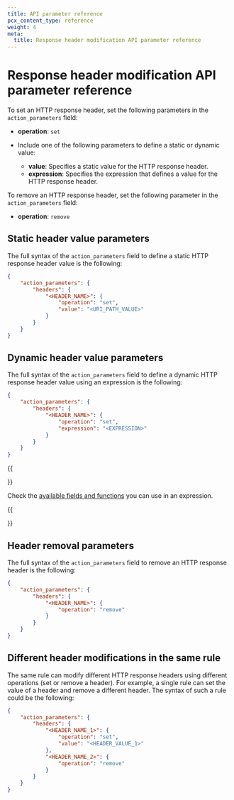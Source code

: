 ```yaml
---
title: API parameter reference
pcx_content_type: reference
weight: 4
meta:
  title: Response header modification API parameter reference
---
```


# Response header modification API parameter reference

To set an HTTP response header, set the following parameters in the `action_parameters` field:

- **operation**: `set`
- Include one of the following parameters to define a static or dynamic value:

  - **value**: Specifies a static value for the HTTP response header.
  - **expression**: Specifies the expression that defines a value for the HTTP response header.

To remove an HTTP response header, set the following parameter in the `action_parameters` field:

- **operation**: `remove`

## Static header value parameters

The full syntax of the `action_parameters` field to define a static HTTP response header value is the following:

```json
{
	"action_parameters": {
		"headers": {
			"<HEADER_NAME>": {
				"operation": "set",
				"value": "<URI_PATH_VALUE>"
			}
		}
	}
}
```

## Dynamic header value parameters

The full syntax of the `action_parameters` field to define a dynamic HTTP response header value using an expression is the following:

```json
{
	"action_parameters": {
		"headers": {
			"<HEADER_NAME>": {
				"operation": "set",
				"expression": "<EXPRESSION>"
			}
		}
	}
}
```

{{<Aside type="note">}}

Check the [available fields and functions](/rules/transform/request-header-modification/reference/fields-functions/) you can use in an expression.

{{</Aside>}}

## Header removal parameters

The full syntax of the `action_parameters` field to remove an HTTP response header is the following:

```json
{
	"action_parameters": {
		"headers": {
			"<HEADER_NAME>": {
				"operation": "remove"
			}
		}
	}
}
```

## Different header modifications in the same rule

The same rule can modify different HTTP response headers using different operations (set or remove a header). For example, a single rule can set the value of a header and remove a different header. The syntax of such a rule could be the following:

```json
{
	"action_parameters": {
		"headers": {
			"<HEADER_NAME_1>": {
				"operation": "set",
				"value": "<HEADER_VALUE_1>"
			},
			"<HEADER_NAME_2>": {
				"operation": "remove"
			}
		}
	}
}
```
